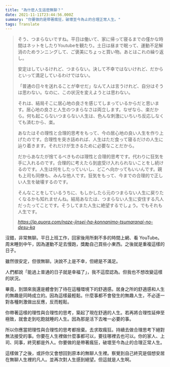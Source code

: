 ```yaml
---
title: "為什麼人生這麼無聊？"
date: 2021-11-11T23:44:56.000Z
summary: "你要做的是帶著瘋狂，破壞至今為止的合理正常人生。"
tags: Translate
---
```


<blockquote class="quoteback" darkmode="" data-title="なぜ人生はこんなにもつまらないのですか？ - Quora" data-author="" cite="https://jp.quora.com/naze-jinsei-ha-konnanimo-tsumaranai-no-desu-ka">
<p class="q-text qu-display--block">そう、つまらないですね。平日は働いて、家に帰って寝るまでの僅かな時間はネットをしたりYoutubeを観たり。土日は昼まで眠って、運動不足解消のためランニングして、ご褒美にちょっと買い物。あとはこれの繰り返し。</p> <p class="q-text qu-display--block">安定はしているけれど、つまらない。決して不幸ではないけれど、だからといって満足しているわけではない。</p> <p class="q-text qu-display--block">「普通の日々を送れることが幸せだ」なんて人は言うけれど、自分はそうは思わない。なのに、この状況を変えようとは思わない。</p> <p class="q-text qu-display--block">それは、結局そこに居心地の良さを感じてしまっているからだと思います。居心地の良さと人生のつまらなさは両立します。なぜなら、楽だから。何も起こらないつまらない人生は、色んな刺激にいちいち反応しなくても済むから、楽。</p> <p class="q-text qu-display--block">あなたはその理性と合理的思考をもって、今の居心地の良い人生を作り上げたのです。合理性を突き詰めれば、人生はただ食って寝るだけの人生に辿り着きます。それだけが生きるために必要なことだから。</p> <p class="q-text qu-display--block">だからあなたが捨てるべきものは理性と合理的思考です。代わりに狂気を手に入れるのです。合理的に考えたら到底受け入れられないことをし続けるのです。人生は何をしたっていいし、どこへ向かってもいいんです。親も上司も同僚も、みんな他人です。狂気をもって、今までの合理的で正しい人生を破壊するのです。</p> <p class="q-text qu-display--block">そんなことをしているうちに、もしかしたら元のつまらない人生に戻りたくなるかも知れませんね。結局あなたは、つまらない人生に安住する凡人だったってことです。そうしてまた人生に絶望するでしょう。でもそれも人生です。</p>
<footer><cite> <a href="https://jp.quora.com/naze-jinsei-ha-konnanimo-tsumaranai-no-desu-ka">https://jp.quora.com/naze-jinsei-ha-konnanimo-tsumaranai-no-desu-ka</a></cite></footer>
</blockquote><script note="" src="https://cdn.jsdelivr.net/gh/Blogger-Peer-Review/quotebacks@1/quoteback.js"></script>

沒錯，非常無聊。平日上班工作，回家後用所剩不多的時間上網、看 YouTube。周末睡到中午，因為運動不足去慢跑，獎勵自己買些小東西。之後就是重複這樣的日子。

雖然很安定，但很無聊。決說不上是不幸，但總是不滿足。

人們都說「能過上普通的日子就是幸福了」，我不這麼認為。但我也不想改變這樣的狀況。

畢竟，到頭來我還是體會到了待在這種環境下的舒適感。居身之所的舒適感和人生的無趣是同時成立的。因為這樣最輕鬆。什麼事都不會發生的無趣人生，不必逐一對各種刺激做出反應，反而輕鬆。

你帶著這樣的理性與合理性的思考，築起了現在舒適的人生。若再將合理性延伸至極致，就會走到吃飽就睡的人生。因為那是活下去唯一必要的事。

所以你應當把理性與合理性的思考都捨棄。去求取瘋狂。持續去做合理思考下絕對無法接受的事。你要在人生裡做什麼事都可以，要往哪裡去也可以。你的家人、上司、同事，終究都是外人。你要做的是帶著瘋狂，破壞至今為止的合理正常人生。

這樣做了之後，或許你又會想回到原本的無聊人生裡。察覺到自己終究是個想安居在無聊人生裡的凡人。並再次對人生感到絕望。但這就是人生啊。
